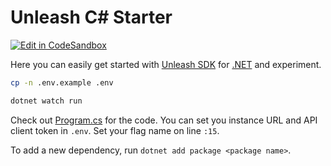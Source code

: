 # Unleash C# Starter

[![Edit in CodeSandbox](https://codesandbox.io/static/img/play-codesandbox.svg)](https://codesandbox.io/s/github/Unleash/unleash-sdk-examples/tree/main/.NET)

Here you can easily get started with [Unleash SDK](https://github.com/Unleash/unleash-client-dotnet) for [.NET](https://dotnet.microsoft.com) and experiment.

```sh
cp -n .env.example .env

dotnet watch run
```

Check out [Program.cs](./Program.cs) for the code.
You can set you instance URL and API client token in `.env`.
Set your flag name on line `:15`.

To add a new dependency, run `dotnet add package <package name>`.
